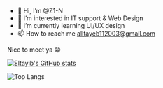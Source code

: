 - 👋 Hi, I’m @Z1-N
- 👀 I’m interested in IT support & Web Design
- 🌱 I’m currently learning UI/UX design
- 📫 How to reach me alltayeb112003@gmail.com
  
Nice to meet ya 😁
<!---
Z1-N/Z1-N is a ✨ special ✨ repository because its `README.md` (this file) appears on your GitHub profile.
You can click the Preview link to take a look at your changes.
--->
[![Eltayib's GitHub stats](https://github-readme-stats.vercel.app/api?username=Z1-N)](https://github.com/anuraghazra/github-readme-stats)

![Top Langs](https://github-readme-stats.vercel.app/api/top-langs/?username=anuraghazra&hide_progress=true)


